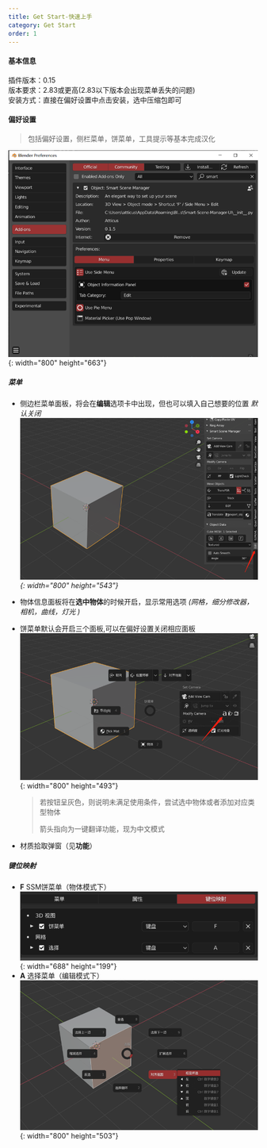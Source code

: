```yaml
---
title: Get Start-快速上手
category: Get Start
order: 1
---
```


#### 基本信息

插件版本：0.15<br>版本要求：2.83或更高(2.83以下版本会出现菜单丢失的问题)<br>安装方式：直接在偏好设置中点击安装，选中压缩包即可

#### 偏好设置

> 包括偏好设置，侧栏菜单，饼菜单，工具提示等基本完成汉化

![](/uploads/image-20200809164911256.png){: width="800" height="663"}

##### 菜单

* 侧边栏菜单面板，将会在**编辑**选项卡中出现，但也可以填入自己想要的位置 *默认关闭![](/uploads/image-20200809165626412.png){: width="800" height="543"}*

* 物体信息面板将在**选中物体**的时候开启，显示常用选项 *(网格，细分修改器，相机，曲线，灯光 )*
* 饼菜单默认会开启三个面板,可以在偏好设置关闭相应面板 ![](/uploads/image-20200809165820840.png){: width="800" height="493"}

  > 若按钮呈灰色，则说明未满足使用条件，尝试选中物体或者添加对应类型物体
  >
  >
  > 箭头指向为一键翻译功能，现为中文模式
* 材质拾取弹窗（见**功能**）

##### 键位映射

* **F** SSM饼菜单（物体模式下）![](/uploads/image-20200804215525108.png){: width="688" height="199"}
* **A** 选择菜单（编辑模式下）![](/uploads/image-20200804214445764.png){: width="800" height="503"}

&nbsp;

&nbsp;

&nbsp;
